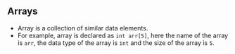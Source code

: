 ## Arrays

- Array is a collection of similar data elements.
- For example, array is declared as `int arr[5]`, here the name of the array is `arr`, the data type of the array is `int` and the size of the array is `5`.

